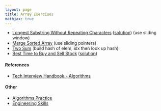 ```yaml
---
layout: page
title: Array Exercises
mathjax: true
---
```


* [Longest Substring Without Repeating Characters](https://leetcode.com/problems/longest-substring-without-repeating-characters/) ([solution](/engineering_skills/solutions/longest_substring.md)) (use sliding window)
* [Merge Sorted Array](https://leetcode.com/problems/merge-sorted-array/) (use sliding pointers)
* [Two Sum](https://leetcode.com/problems/two-sum/) (build hash of elem, idx then look up hash)
* [Best Time to Buy and Sell Stock](https://leetcode.com/problems/best-time-to-buy-and-sell-stock/) ([solution](/engineering_skills/solutions/best_time_to_buy_and_sell_stock.md))

#### References
* [Tech Interview Handbook - Algorithms](https://www.techinterviewhandbook.org/algorithms/study-cheatsheet/)

#### Other
* [Algorithms Practice](algorithms_practice.md)
* [Engineering Skills](../engineering_skills.md)